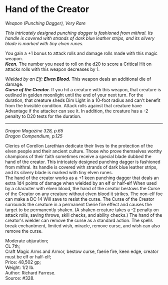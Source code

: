 # Hand of the Creator
*Weapon (Punching Dagger), Very Rare*

*This intricately designed punching dagger is fashioned from mithral. Its handle is covered with strands of dark blue leather strips, and its silvery blade is marked with tiny elven runes.*

You gain a +1 bonus to attack rolls and damage rolls made with this magic weapon.  
***Keen.*** The number you need to roll on the d20 to score a Critical Hit on attacks rolls with this weapon decreases by 1.  

*Wielded by an Elf:*
***Elven Blood.*** This weapon deals an additional die of damage.  
***Curse of the Creator.*** If you hit a creature with this weapon, that creature is outlined in golden moonlight until the end of your next turn. For the duration, that creature sheds Dim Light in a 10-foot radius and can't benefit from the Invisible condition. Attack rolls against that creature have Advantage if the attacker can see it. In addition, the creature has a -2 penalty to D20 tests for the duration.



---
*Dragon Magazine 328, p.65*  
*Dragon Compendium, p.125*  

Clerics of Corellon Larethian dedicate their lives to the protection of the elven people and their ancient culture. Those who prove themselves worthy champions of their faith sometimes receive a special blade dubbed the hand of the creator. This intricately designed punching dagger is fashioned from mithral. Its handle is covered with strands of dark blue leather strips, and its silvery blade is marked with tiny elven runes.  
The hand of the creator works as a +1 keen punching dagger that deals an extra 1d4 points of damage when wielded by an elf or half-elf When used by a character with elven blood, the hand of the creator bestows the Curse of the Creator on any creature without elven blood it strikes. The non-elf foe can make a DC 14 Will save to resist the curse. The Curse of the Creator surrounds the creature in a permanent faerie fire effect and causes the target to be permanently shaken. (A shaken creature takes a -2 penalty on attack rolls, saving throws, skill checks, and ability checks.) The hand of the creator's wielder can remove the curse as a standard action. The spells break enchantment, limited wish, miracle, remove curse, and wish can also remove the curse.  

Moderate abjuration;  
CL 7th;  
Craft Magic Arms and Armor, bestow curse, faerie fire, keen edge, creator must be elf or half-elf;  
Price: 48,502 gp;  
Weight: 1/2 lb.  
Author: Richard Farrese.  
Source: #328.  
